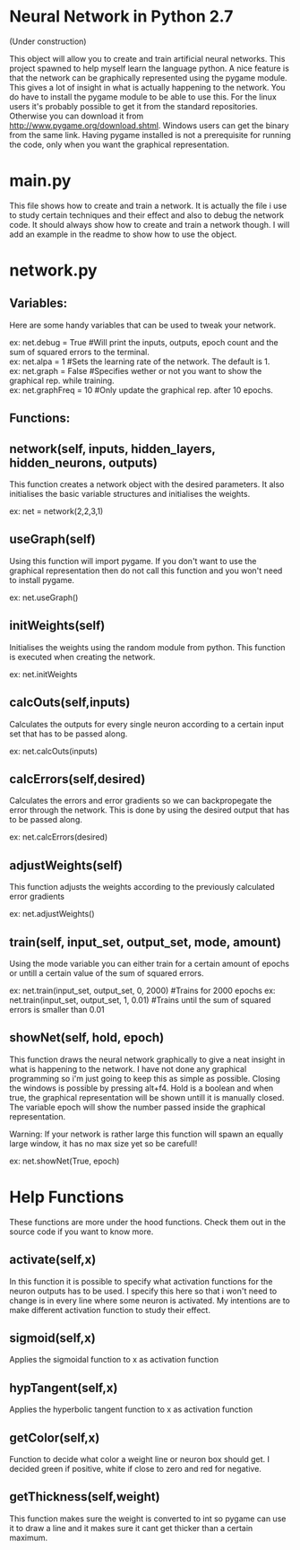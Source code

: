 Neural Network in Python 2.7
=========================
(Under construction)

This object will allow you to create and train artificial neural networks. This project spawned to help myself learn the language python.
A nice feature is that the network can be graphically represented using the pygame module. This gives a lot of insight in what is actually happening to the network. You do have to install the pygame module to be able to use this. For the linux users it's probably possible to get it from the standard repositories. Otherwise you can download it from http://www.pygame.org/download.shtml. Windows users can get the binary from the same link.
Having pygame installed is not a prerequisite for running the code, only when you want the graphical representation.

main.py
=======
This file shows how to create and train a network.
It is actually the file i use to study certain techniques and their effect and also to debug the network code. It should always show how to create and train a network though.
I will add an example in the readme to show how to use the object.

network.py
==========

Variables:
----------
Here are some handy variables that can be used to tweak your network.

ex: net.debug 		= True 	#Will print the inputs, outputs, epoch count and the sum of squared errors to the terminal.  
ex: net.alpa 		= 1		#Sets the learning rate of the network. The default is 1.  
ex: net.graph 		= False #Specifies wether or not you want to show the graphical rep. while training.  
ex: net.graphFreq 	= 10 	#Only update the graphical rep. after 10 epochs.  

Functions:
----------
network(self, inputs, hidden_layers, hidden_neurons, outputs)
-------------------------------------------------------------
This function creates a network object with the desired parameters.
It also initialises the basic variable structures and initialises the weights.

ex: net = network(2,2,3,1)

useGraph(self)
--------------
Using this function will import pygame. If you don't want to use the graphical representation then do not call this function and you won't need to install pygame.

ex: net.useGraph()

initWeights(self)
-----------------
Initialises the weights using the random module from python. This function is executed when creating the network.

ex: net.initWeights

calcOuts(self,inputs)
---------------------
Calculates the outputs for every single neuron according to a certain input set that has to be passed along.

ex: net.calcOuts(inputs)

calcErrors(self,desired)
------------------------
Calculates the errors and error gradients so we can backpropegate the error through the network. This is done by using the desired output that has to be passed along.

ex: net.calcErrors(desired)

adjustWeights(self)
-------------------
This function adjusts the weights according to the previously calculated error gradients

ex: net.adjustWeights()

train(self, input_set, output_set, mode, amount)
------------------------------------------------
Using the mode variable you can either train for a certain amount of epochs or untill a certain value of the sum of squared errors.

ex: net.train(input_set, output_set, 0, 2000) #Trains for 2000 epochs
ex: net.train(input_set, output_set, 1, 0.01) #Trains until the sum of squared errors is smaller than 0.01

showNet(self, hold, epoch)
--------------------------
This function draws the neural network graphically to give a neat insight in what is happening to the network.
I have not done any graphical programming so i'm just going to keep this as simple as possible. 
Closing the windows is possible by pressing alt+f4.
Hold is a boolean and when true, the graphical representation will be shown untill it is manually closed.
The variable epoch will show the number passed inside the graphical representation.

Warning: If your network is rather large this function will spawn an equally large window, it has no max size yet so be carefull!

ex: net.showNet(True, epoch)

Help Functions
==============
These functions are more under the hood functions. Check them out in the source code if you want to know more.

activate(self,x)
----------------
In this function it is possible to specify what activation functions for the neuron outputs has to be used. I specify this here so that i won't need to change is in every line where some neuron is activated.
My intentions are to make different activation function to study their effect.

sigmoid(self,x)
---------------
Applies the sigmoidal function to x as activation function

hypTangent(self,x)
------------------
Applies the hyperbolic tangent function to x as activation function

getColor(self,x)
----------------
Function to decide what color a weight line or neuron box should get.
I decided green if positive, white if close to zero and red for negative.

getThickness(self,weight)
-------------------------
This function makes sure the weight is converted to int so pygame can use it to draw a line and it makes sure it cant get thicker than a certain maximum.
